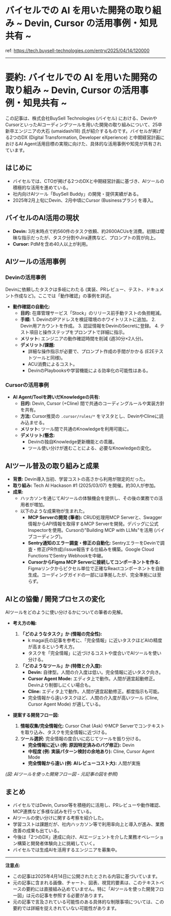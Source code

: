 # バイセルでの AI を用いた開発の取り組み ~ Devin, Cursor の活用事例・知見共有 ~

ref: <https://tech.buysell-technologies.com/entry/2025/04/14/120000>

---

# 要約: バイセルでの AI を用いた開発の取り組み ~ Devin, Cursor の活用事例・知見共有 ~

この記事は、株式会社BuySell Technologies (バイセル) における、DevinやCursorといったAIコーディングツールを用いた開発の取り組みについて、25卒新卒エンジニアの大石 (umaidashi18) 氏が紹介するものです。バイセルが掲げる2つのDX (Digital Transformation, Developer eXperience) と中期経営計画におけるAI Agent活用目標の実現に向けた、具体的な活用事例や知見が共有されています。

## はじめに

* バイセルでは、CTOが掲げる2つのDXと中期経営計画に基づき、AIツールの積極的な活用を進めている。
* 社内向けAIツール「BuySell Buddy」の開発・提供実績がある。
* 2025年2月上旬にDevin、2月中頃にCursor (Businessプラン) を導入。

## バイセルのAI活用の現状

* **Devin:** 3月末時点で約560件のタスク依頼、約2600ACUsを消費。初期は曖昧な指示だったが、タスク分割やJira連携など、プロンプトの質が向上。
* **Cursor:** PdMを含め40人以上が利用。

## AIツールの活用事例

### Devinの活用事例

Devinに依頼したタスクは多岐にわたる (実装、PRレビュー、テスト、ドキュメント作成など)。ここでは「動作確認」の事例を詳述。

* **動作確認の自動化:**
  * **目的:** 在庫管理サービス「Stock」のリリース前手動テストの負担軽減。
  * **手順:**
        1. DevinのIPアドレスを検証環境のホワイトリストに追加。
        2. Devin用アカウントを作成。
        3. 認証情報をDevinのSecretに登録。
        4. テスト項目と操作ステップをプロンプトで詳細に指示。
  * **メリット:** エンジニアの動作確認時間を削減 (週30分×2人分)。
  * **デメリット/課題:**
    * 詳細な操作指示が必要で、プロンプト作成の手間がかかる (E2Eテストツールと同様)。
    * ACU消費によるコスト。
    * DevinのPlaybooksや学習機能による効率化の可能性はある。

### Cursorの活用事例

* **AI Agent/Toolを跨いだKnowledgeの共有:**
  * **目的:** Devin, Cursor (+Cline) 間で共通のコーディングルールや実装方針を共有。
  * **方法:** Cursor推奨の `.cursor/rules/*` をマスタとし、DevinやClineに読み込ませる。
  * **メリット:** ツール間で共通のKnowledgeを利用可能に。
  * **デメリット/懸念:**
    * Devinの独自Knowledge更新機能との乖離。
    * ツール使い分けが進むことによる、必要なKnowledgeの変化。

## AIツール普及の取り組みと成果

* **背景:** Devin導入当初、学習コストの高さから利用が限定的だった。
* **取り組み:** Tech AI Hackason #1 (2025/03/07) を開催。約30人が参加。
* **成果:**
  * ハッカソンを通じてAIツールの体験機会を提供し、その後の業務での活用者が増加。
  * 以下のような成果物が生まれた。
    * **MCP Serverの開発 (筆者):** CRUD処理用MCP Serverと、Swagger情報からAPI情報を取得するMCP Serverを開発。デバッグに公式Inspectorを使用。Cursorの"Building MCP with LLMs"を活用 (バイブコーディング)。
    * **Sentry通知のエラー調査・修正の自動化:** SentryエラーをDevinで調査・修正(PR作成)/issue報告する仕組みを構築。Google Cloud FunctionsでSentry Webhookを中継。
    * **CursorからFigma MCP Serverに接続してコンポーネントを作る:** Figmaリンクからピクセル単位で正確なReactコンポーネントを自動生成。コーディングガイドの一部には準拠したが、完全準拠には至らず。

## AIとの協働 / 開発プロセスの変化

AIツールをどのように使い分けるかについての筆者の見解。

* **考え方の軸:**
    1. **「どのようなタスク」か (情報の完全性):**
        * k magai氏の記事を参考に、「完全情報」に近いタスクほどAIの精度が高まるという考え方。
        * タスクを「完全情報」に近づけるコストや度合いでAIツールを使い分ける。
    2. **「どのようなツール」か (特徴と介入度):**
        * **Devin:** 自律型。人間の介入度は低い。完全情報に近いタスク向き。
        * **Cursor Agent Mode:** エディタ上で動作。人間が適宜起動修正。Devinより制御しにくい場合も。
        * **Cline:** エディタ上で動作。人間が適宜起動修正。都度指示も可能。
        * 完全情報から遠いタスクほど、人間の介入度が高いツール (Cline, Cursor Agent Mode) が適している。

* **提案する開発フロー図:**
    1. **情報収集/完全情報化:** Cursor Chat (Ask) やMCP Serverでコンテキストを取り込み、タスクを完全情報に近づける。
    2. **ツール選択:** 完全情報の度合いに応じてツールを振り分ける。
        * **完全情報に近い (例: 原因特定済みのバグ修正):** Devin
        * **中程度 (例: 実装パターン検討の余地あり):** Cline, Cursor Agent Mode
        * **完全情報から遠い (例: AIレビューコスト大):** 人間が実施

*(図: AIツールを使った開発フロー図 - 元記事の図を参照)*

## まとめ

* バイセルではDevin, Cursor等を積極的に活用し、PRレビューや動作確認、MCP連携など多様な試みを行っている。
* AIツールの使い分けに関する考察を紹介した。
* 学習コストは課題だが、社内ハッカソン等で利用率向上と導入が進み、業務改善の成果も出ている。
* 今後は「2つのDX」達成に向け、AIエージェントを介した業務オペレーション構築と開発者体験向上に挑戦していく。
* バイセルでは生成AIを活用するエンジニアを募集中。

---

**注意点:**

* この記事は2025年4月14日に公開されたとされる内容に基づいています。
* 元の記事に含まれる画像、チャート、図表、視覚的要素は、このテキストベースの要約には直接組み込めていません。特に「AIツールを使った開発フロー図」は元の記事を参照する必要があります。
* 元の記事で言及されている可能性のある具体的な制限事項については、この要約では詳細を捉えきれていない可能性があります。
